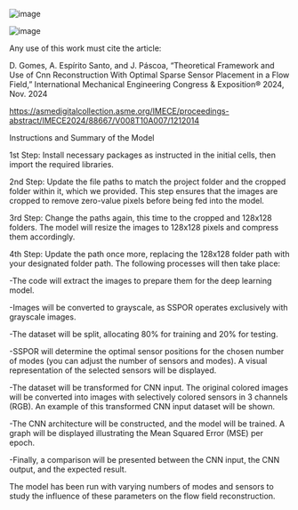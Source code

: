 ![image](https://github.com/user-attachments/assets/08bfcc31-7bff-4002-aaed-5116f4bcde2b)



![image](https://github.com/user-attachments/assets/10be5fb3-e110-48d1-8b5b-ac473883ce73)


Any use of this work must cite the article:

D. Gomes, A. Espírito Santo, and J. Páscoa, “Theoretical Framework and Use of Cnn Reconstruction With Optimal Sparse Sensor Placement in a Flow Field,” International Mechanical Engineering Congress & Exposition® 2024, Nov. 2024

https://asmedigitalcollection.asme.org/IMECE/proceedings-abstract/IMECE2024/88667/V008T10A007/1212014

Instructions and Summary of the Model

1st Step: Install necessary packages as instructed in the initial cells, then import the required libraries.

2nd Step: Update the file paths to match the project folder and the cropped folder within it, which we provided. This step ensures that the images are cropped to remove zero-value pixels before being fed into the model.

3rd Step: Change the paths again, this time to the cropped and 128x128 folders. The model will resize the images to 128x128 pixels and compress them accordingly.

4th Step: Update the path once more, replacing the 128x128 folder path with your designated folder path. The following processes will then take place:

-The code will extract the images to prepare them for the deep learning model.

-Images will be converted to grayscale, as SSPOR operates exclusively with grayscale images.

-The dataset will be split, allocating 80% for training and 20% for testing.

-SSPOR will determine the optimal sensor positions for the chosen number of modes (you can adjust the number of sensors and modes). A visual representation of the selected sensors will be displayed.

-The dataset will be transformed for CNN input. The original colored images will be converted into images with selectively colored sensors in 3 channels (RGB). An example of this transformed CNN input dataset will be shown.

-The CNN architecture will be constructed, and the model will be trained. A graph will be displayed illustrating the Mean Squared Error (MSE) per epoch.

-Finally, a comparison will be presented between the CNN input, the CNN output, and the expected result.

The model has been run with varying numbers of modes and sensors to study the influence of these parameters on the flow field reconstruction.
